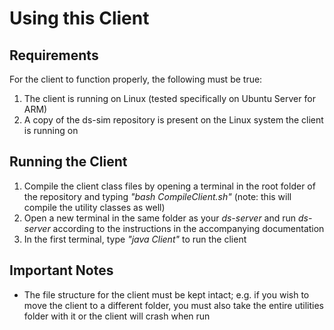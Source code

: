 # Using this Client
## Requirements
For the client to function properly, the following must be true:
1. The client is running on Linux (tested specifically on Ubuntu Server for ARM)
2. A copy of the ds-sim repository is present on the Linux system the client is running on
## Running the Client
1. Compile the client class files by opening a terminal in the root folder of the repository and typing _"bash CompileClient.sh"_ (note: this will compile the utility classes as well)
2. Open a new terminal in the same folder as your _ds-server_ and run _ds-server_ according to the instructions in the accompanying documentation
3. In the first terminal, type _"java Client"_ to run the client
## Important Notes
- The file structure for the client must be kept intact; e.g. if you wish to move the client to a different folder, you must also take the entire utilities folder with it or the client will crash when run

